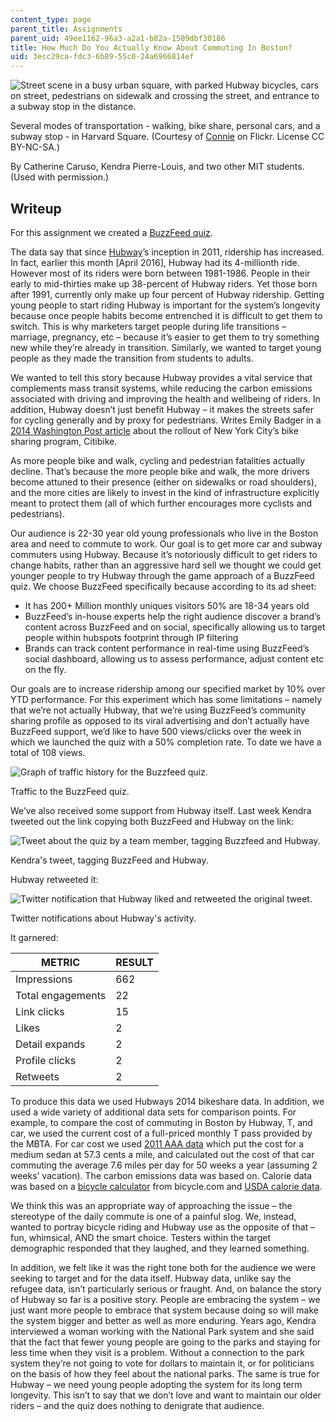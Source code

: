 ```yaml
---
content_type: page
parent_title: Assignments
parent_uid: 49ee1162-96a3-a2a1-b82a-1509dbf30186
title: How Much Do You Actually Know About Commuting In Boston?
uid: 3ecc29ca-fdc3-6b89-55c0-24a6966814ef
---
```


![Street scene in a busy urban square, with parked Hubway bicycles, cars on street, pedestrians on sidewalk and crossing the street, and entrance to a subway stop in the distance.](BASEURL_PLACEHOLDER/resources/mitcms_631s17_assn_hubway_scene)

Several modes of transportation - walking, bike share, personal cars, and a subway stop - in Harvard Square. (Courtesy of [Connie](https://www.flickr.com/photos/ironypoisoning/22238739609/ ) on Flickr. License CC BY-NC-SA.)

By Catherine Caruso, Kendra Pierre-Louis, and two other MIT students. (Used with permission.)

Writeup
-------

For this assignment we created a [BuzzFeed quiz](https://www.buzzfeed.com/judyc4a9bf06a3/how-much-do-you-actually-know-about-commuting-in-b-2a5bw).

The data say that since [Hubway](https://www.thehubway.com/)’s inception in 2011, ridership has increased. In fact, earlier this month \[April 2016\], Hubway had its 4-millionth ride. However most of its riders were born between 1981-1986. People in their early to mid-thirties make up 38-percent of Hubway riders. Yet those born after 1991, currently only make up four percent of Hubway ridership. Getting young people to start riding Hubway is important for the system’s longevity because once people habits become entrenched it is difficult to get them to switch. This is why marketers target people during life transitions – marriage, pregnancy, etc – because it’s easier to get them to try something new while they’re already in transition. Similarly, we wanted to target young people as they made the transition from students to adults.

We wanted to tell this story because Hubway provides a vital service that complements mass transit systems, while reducing the carbon emissions associated with driving and improving the health and wellbeing of riders. In addition, Hubway doesn’t just benefit Hubway – it makes the streets safer for cycling generally and by proxy for pedestrians. Writes Emily Badger in a [2014 Washington Post article](https://www.washingtonpost.com/news/wonk/wp/2014/04/17/actually-cyclists-make-city-streets-safer/) about the rollout of New York City’s bike sharing program, Citibike.

As more people bike and walk, cycling and pedestrian fatalities actually decline. That’s because the more people bike and walk, the more drivers become attuned to their presence (either on sidewalks or road shoulders), and the more cities are likely to invest in the kind of infrastructure explicitly meant to protect them (all of which further encourages more cyclists and pedestrians).

Our audience is 22-30 year old young professionals who live in the Boston area and need to commute to work. Our goal is to get more car and subway commuters using Hubway. Because it’s notoriously difficult to get riders to change habits, rather than an aggressive hard sell we thought we could get younger people to try Hubway through the game approach of a BuzzFeed quiz. We choose BuzzFeed specifically because according to its ad sheet:

*   It has 200+ Million monthly uniques visitors 50% are 18-34 years old
*   BuzzFeed’s in-house experts help the right audience discover a brand’s content across BuzzFeed and on social, specifically allowing us to target people within hubspots footprint through IP filtering
*   Brands can track content performance in real-time using BuzzFeed’s social dashboard, allowing us to assess performance, adjust content etc on the fly.

Our goals are to increase ridership among our specified market by 10% over YTD performance. For this experiment which has some limitations – namely that we’re not actually Hubway, that we’re using BuzzFeed’s community sharing profile as opposed to its viral advertising and don’t actually have BuzzFeed support, we’d like to have 500 views/clicks over the week in which we launched the quiz with a 50% completion rate. To date we have a total of 108 views.

![Graph of traffic history for the Buzzfeed quiz.](BASEURL_PLACEHOLDER/resources/mitcms_631s17_assn_hubway_traffic)

Traffic to the BuzzFeed quiz.

We’ve also received some support from Hubway itself. Last week Kendra tweeted out the link copying both BuzzFeed and Hubway on the link:

![Tweet about the quiz by a team member, tagging Buzzfeed and Hubway.](BASEURL_PLACEHOLDER/resources/mitcms_631s17_assn_hubway_tweet)

Kendra's tweet, tagging BuzzFeed and Hubway.

Hubway retweeted it:

![Twitter notification that Hubway liked and retweeted the original tweet.](BASEURL_PLACEHOLDER/resources/mitcms_631s17_assn_hubway_retweet)

Twitter notifications about Hubway's activity.

It garnered:

| METRIC | RESULT |
| --- | --- |
| Impressions | 662 |
| Total engagements | 22 |
| Link clicks | 15 |
| Likes | 2 |
| Detail expands | 2 |
| Profile clicks | 2 |
| Retweets | 2 

To produce this data we used Hubways 2014 bikeshare data. In addition, we used a wide variety of additional data sets for comparison points. For example, to compare the cost of commuting in Boston by Hubway, T, and car, we used the current cost of a full-priced monthly T pass provided by the MBTA. For car cost we used [2011 AAA data](http://archive.boston.com/cars/newsandreviews/overdrive/2011/04/average_car_ownership_nearly_9000_per_year.html) which put the cost for a medium sedan at 57.3 cents a mile, and calculated out the cost of that car commuting the average 7.6 miles per day for 50 weeks a year (assuming 2 weeks’ vacation). The carbon emissions data was based on. Calorie data was based on a [bicycle calculator](https://www.bicycling.com/food/calories/cycling-calories-burned-calculator) from bicycle.com and [USDA calorie data](https://www.nal.usda.gov/fnic/calculators-and-counters).

We think this was an appropriate way of approaching the issue – the stereotype of the daily commute is one of a painful slog. We, instead, wanted to portray bicycle riding and Hubway use as the opposite of that – fun, whimsical, AND the smart choice. Testers within the target demographic responded that they laughed, and they learned something.

In addition, we felt like it was the right tone both for the audience we were seeking to target and for the data itself. Hubway data, unlike say the refugee data, isn’t particularly serious or fraught. And, on balance the story of Hubway so far is a positive story. People are embracing the system – we just want more people to embrace that system because doing so will make the system bigger and better as well as more enduring. Years ago, Kendra interviewed a woman working with the National Park system and she said that the fact that fewer young people are going to the parks and staying for less time when they visit is a problem. Without a connection to the park system they’re not going to vote for dollars to maintain it, or for politicians on the basis of how they feel about the national parks. The same is true for Hubway – we need young people adopting the system for its long term longevity. This isn’t to say that we don’t love and want to maintain our older riders – and the quiz does nothing to denigrate that audience.
